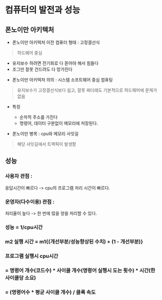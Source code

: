 # 컴퓨터의 발전과 성능   

## 폰노이만 아키텍처   
* 폰노이만 아키텍처 이전 컴퓨터 형태 : 고정결선식
> 하드웨어 중심
  - 유지보수 하려면 전기회로 다 뜯어야 해서 힘들다
  - 조그만 잘못 건드려도 다 망가진다

* 폰노이만 아키텍처 의의 : 시스템 소프트웨어 중심 컴퓨팅
> 유지보수가 고정결선식보다 쉽고, 잘못 짜더래도 기본적으로 하드웨어에 문제가 없음

* 특징
  - 순차적 주소를 가진다
  - 명령어, 데이터 구분없이 메모리에 저장된다.

* 폰노이만 병목 : cpu와 메모리 사잇길
> 해당 사잇길에서 트랙픽이 발생함

## 성능   
### 사용자 관점 :   
응답시간이 빠르다 -> cpu의 프로그램 처리 시간이 빠르다.   
### 운영자(다수이용) 관점 :   
처리율이 높다 -> 한 번에 많을 양을 처리할 수 있다.   
   
### 성능 = 1/cpu시간   

### m2 실행 시간 = m1{(개선부분/성능향상된 수치) + (1 - 개선부분)}
   
### 프로그램 실행시 cpu시간   
### = 명령어 개수(코드수) * 사이클 개수(명령어 실행시 도는 횟수) * 시간(한 사이클당 소요)   
### = (명령어수 * 평균 사이클 개수) / 클록 속도
